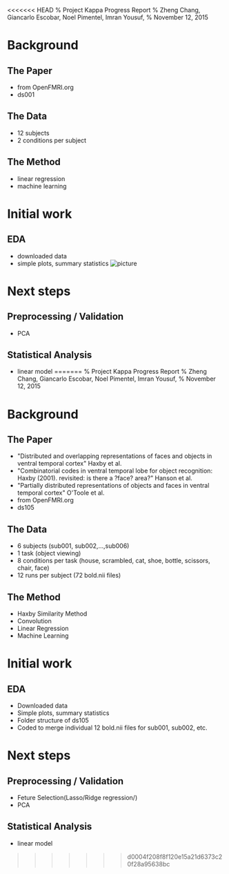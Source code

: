 <<<<<<< HEAD
% Project Kappa Progress Report
% Zheng Chang, Giancarlo Escobar, Noel Pimentel, Imran Yousuf, 
% November 12, 2015

# Background

## The Paper

- from OpenFMRI.org
- ds001

## The Data

- 12 subjects
- 2 conditions per subject


## The Method

- linear regression
- machine learning

# Initial work

## EDA

- downloaded data
- simple plots, summary statistics
![picture](https://github.com/changzheng1993/project-kappa/blob/master/slides/time_course_cond001_task001%20copy.png )

# Next steps

## Preprocessing / Validation

- PCA

## Statistical Analysis

- linear model
=======
% Project Kappa Progress Report
% Zheng Chang, Giancarlo Escobar, Noel Pimentel, Imran Yousuf, 
% November 12, 2015

# Background

## The Paper
- "Distributed and overlapping representations of faces and objects in ventral temporal cortex" Haxby et al.
- "Combinatorial codes in ventral temporal lobe for object recognition: Haxby (2001). revisited: is there a ?face? area?" Hanson et al.
- "Partially distributed representations of objects and faces in ventral temporal cortex" O'Toole et al.
- from OpenFMRI.org
- ds105 

## The Data

- 6 subjects (sub001, sub002,...,sub006)
- 1 task (object viewing)
- 8 conditions per task (house, scrambled, cat, shoe, bottle, scissors, chair, face)
- 12 runs per subject (72 bold.nii files)

## The Method

- Haxby Similarity Method
- Convolution
- Linear Regression
- Machine Learning

# Initial work

## EDA

- Downloaded data
- Simple plots, summary statistics
- Folder structure of ds105
- Coded to merge individual 12 bold.nii files for sub001, sub002, etc.

# Next steps

## Preprocessing / Validation

- Feture Selection(Lasso/Ridge regression/)
- PCA

## Statistical Analysis

- linear model
>>>>>>> d0004f208f8f120e15a21d6373c20f28a95638bc
